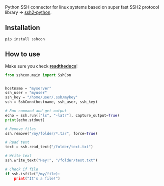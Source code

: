 Python SSH connector for linux systems based on super fast SSH2 protocol library -> [ssh2-python](https://github.com/ParallelSSH/ssh2-python).

## Installation

```shell
pip install sshcon
```

## How to use

Make sure you check **[readthedocs](https://sshcon.readthedocs.io/en/latest/)**!

```python
from sshcon.main import SshCon


hostname = "myserver"
ssh_user = "myuser"
ssh_key = "/home/user/.ssh/mykey"
ssh = SshConn(hostname, ssh_user, ssh_key)

# Run command and get output
echo = ssh.run(["ls", "-latr"], capture_output=True)
print(echo.stdout)

# Remove files
ssh.remove("/my/folder/*.tar", force=True)

# Read text
text = ssh.read_text("/folder/text.txt")

# Write text
ssh.write_text("Hey!", "/folder/text.txt")

# Check if file
if ssh.isfile("/my/file):
    print("It's a file!")
```
